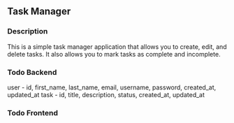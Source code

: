 ## Task Manager

### Description
This is a simple task manager application that allows you to create, edit, and delete tasks. It also allows you to mark tasks as complete and incomplete.

### Todo Backend

user - id, first_name, last_name, email, username, password, created_at, updated_at
task - id, title, description, status, created_at, updated_at

### Todo Frontend

